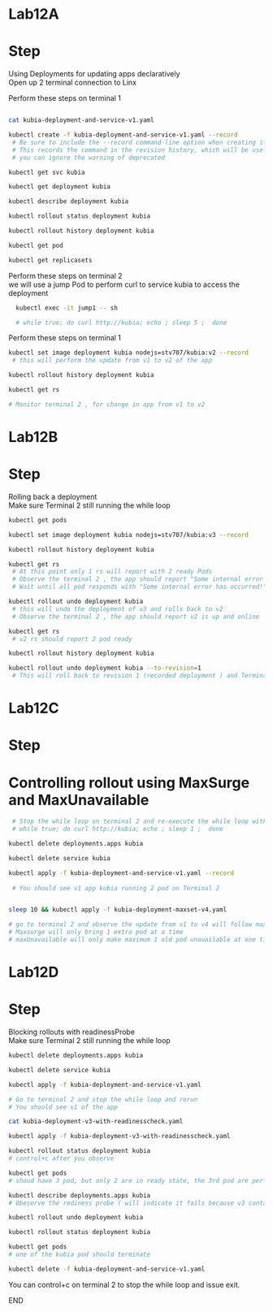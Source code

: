 # Lab12A
# Step 
Using Deployments for updating apps declaratively <br>
Open up 2 terminal connection to Linx <br>

Perform these steps on terminal 1 <br>
```sh

cat kubia-deployment-and-service-v1.yaml

kubectl create -f kubia-deployment-and-service-v1.yaml --record
 # Be sure to include the --record command-line option when creating it.
 # This records the command in the revision history, which will be useful later.
 # you can ignore the warning of deprecated 

kubectl get svc kubia

kubectl get deployment kubia

kubectl describe deployment kubia

kubectl rollout status deployment kubia

kubectl rollout history deployment kubia

kubectl get pod

kubectl get replicasets
```

Perform these steps on terminal 2 <br>
we will use a jump Pod to perform curl to service kubia to access the deployment <br>
```sh
  kubectl exec -it jump1 -- sh

  # while true; do curl http://kubia; echo ; sleep 5 ;  done
```

Perform these steps on terminal 1 <br>
```sh
kubectl set image deployment kubia nodejs=stv707/kubia:v2 --record
 # this will perform the update from v1 to v2 of the app

kubectl rollout history deployment kubia

kubectl get rs

# Monitor terminal 2 , for change in app from v1 to v2
``` 

# Lab12B
# Step
Rolling back a deployment<br>
Make sure Terminal 2 still running the while loop <br>

```sh
kubectl get pods

kubectl set image deployment kubia nodejs=stv707/kubia:v3 --record

kubectl rollout history deployment kubia

kubectl get rs
 # At this point only 1 rs will report with 2 ready Pods
 # Observe the terminal 2 , the app should report "Some internal error has occurred!" after 5 cycle of curl hit
 # Wait until all pod responds with "Some internal error has occurred!" before moving to next command 

kubectl rollout undo deployment kubia
 # this will undo the deployment of v3 and rolls back to v2 
 # Observe the terminal 2 , the app should report v2 is up and online

kubectl get rs 
 # v2 rs should report 2 pod ready 

kubectl rollout history deployment kubia

kubectl rollout undo deployment kubia --to-revision=1
 # This will roll back to revision 1 (recorded deployment ) and Terminal 2 should show app is now v1 
```

# Lab12C
# Step 
 # Controlling rollout using MaxSurge and MaxUnavailable
```sh 
 # Stop the while loop on terminal 2 and re-execute the while loop with sleep 1 
 # while true; do curl http://kubia; echo ; sleep 1 ;  done

kubectl delete deployments.apps kubia 

kubectl delete service kubia 

kubectl apply -f kubia-deployment-and-service-v1.yaml --record 
 
 # You should see v1 app kubia running 2 pod on Terminal 2 


sleep 10 && kubectl apply -f kubia-deployment-maxset-v4.yaml

# go to terminal 2 and observe the update from v1 to v4 will follow maxsurge and maxUnavailable
# Maxsurge will only bring 1 extra pod at a time
# maxUnavailable will only make maximum 1 old pod unavailable at one time

```

# Lab12D
# Step 
Blocking rollouts with readinessProbe<br>
Make sure Terminal 2 still running the while loop<br>
```sh
kubectl delete deployments.apps kubia 

kubectl delete service kubia 

kubectl apply -f kubia-deployment-and-service-v1.yaml 

# Go to terminal 2 and stop the while loop and rerun 
# You should see v1 of the app

cat kubia-deployment-v3-with-readinesscheck.yaml

kubectl apply -f kubia-deployment-v3-with-readinesscheck.yaml

kubectl rollout status deployment kubia
# control+c after you observe 

kubectl get pods
# shoud have 3 pod, but only 2 are in ready state, the 3rd pod are performing rediness probe which fails

kubectl describe deployments.apps kubia
# Obeserve the rediness probe ( will indicate it fails because v3 container images have bug)

kubectl rollout undo deployment kubia

kubectl rollout status deployment kubia

kubectl get pods
# one of the kubia pod should terminate

kubectl delete -f kubia-deployment-and-service-v1.yaml

```
You can control+c on terminal 2 to stop the while loop and issue exit.

END